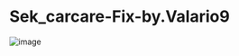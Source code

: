 # Sek_carcare-Fix-by.Valario9

![image](https://github.com/teerajat1/Sek_carcare-Fix-by.Valario9/assets/30536797/5564d259-b497-449e-ad59-20f9fe3b08ea)
